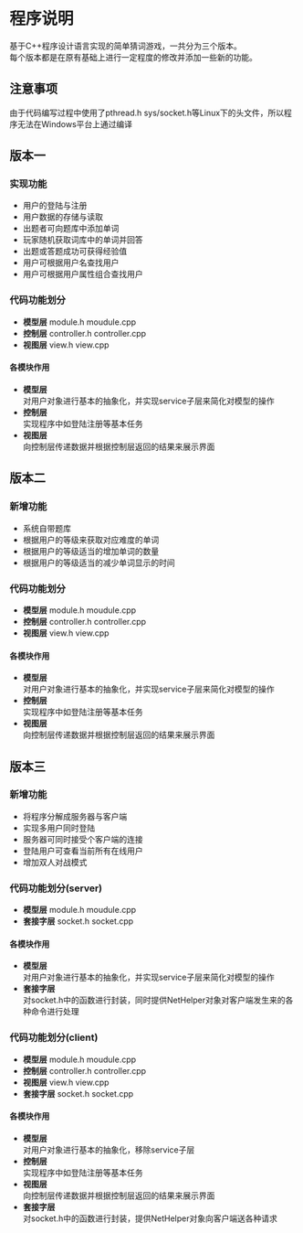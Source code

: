 # 程序说明
基于C++程序设计语言实现的简单猜词游戏，一共分为三个版本。<br>每个版本都是在原有基础上进行一定程度的修改并添加一些新的功能。
## 注意事项
由于代码编写过程中使用了pthread.h sys/socket.h等Linux下的头文件，所以程序无法在Windows平台上通过编译

## 版本一
### 实现功能
* 用户的登陆与注册
* 用户数据的存储与读取
* 出题者可向题库中添加单词
* 玩家随机获取词库中的单词并回答
* 出题或答题成功可获得经验值
* 用户可根据用户名查找用户
* 用户可根据用户属性组合查找用户
### 代码功能划分
* **模型层** module.h moudule.cpp
* **控制层** controller.h controller.cpp
* **视图层** view.h view.cpp
#### 各模块作用
* **模型层** <br>对用户对象进行基本的抽象化，并实现service子层来简化对模型的操作
* **控制层** <br>实现程序中如登陆注册等基本任务
* **视图层** <br>向控制层传递数据并根据控制层返回的结果来展示界面


## 版本二
### 新增功能
* 系统自带题库
* 根据用户的等级来获取对应难度的单词
* 根据用户的等级适当的增加单词的数量
* 根据用户的等级适当的减少单词显示的时间
### 代码功能划分
* **模型层** module.h moudule.cpp
* **控制层** controller.h controller.cpp
* **视图层** view.h view.cpp
#### 各模块作用
* **模型层** <br>对用户对象进行基本的抽象化，并实现service子层来简化对模型的操作
* **控制层** <br>实现程序中如登陆注册等基本任务
* **视图层** <br>向控制层传递数据并根据控制层返回的结果来展示界面


## 版本三
### 新增功能
* 将程序分解成服务器与客户端
* 实现多用户同时登陆
* 服务器可同时接受个客户端的连接
* 登陆用户可查看当前所有在线用户
* 增加双人对战模式
### 代码功能划分(server)
* **模型层** module.h moudule.cpp
* **套接字层** socket.h socket.cpp
#### 各模块作用
* **模型层** <br>对用户对象进行基本的抽象化，并实现service子层来简化对模型的操作
* **套接字层** <br>对socket.h中的函数进行封装，同时提供NetHelper对象对客户端发生来的各种命令进行处理
### 代码功能划分(client)
* **模型层** module.h moudule.cpp
* **控制层** controller.h controller.cpp
* **视图层** view.h view.cpp
* **套接字层** socket.h socket.cpp
#### 各模块作用
* **模型层** <br>对用户对象进行基本的抽象化，移除service子层
* **控制层** <br>实现程序中如登陆注册等基本任务
* **视图层** <br>向控制层传递数据并根据控制层返回的结果来展示界面
* **套接字层** <br>对socket.h中的函数进行封装，提供NetHelper对象向客户端送各种请求
